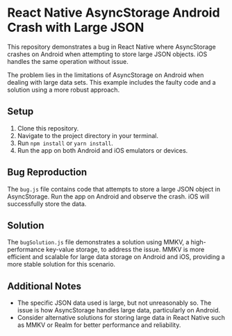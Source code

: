# React Native AsyncStorage Android Crash with Large JSON

This repository demonstrates a bug in React Native where AsyncStorage crashes on Android when attempting to store large JSON objects.  iOS handles the same operation without issue.

The problem lies in the limitations of AsyncStorage on Android when dealing with large data sets.  This example includes the faulty code and a solution using a more robust approach.

## Setup

1. Clone this repository.
2. Navigate to the project directory in your terminal.
3. Run `npm install` or `yarn install`.
4. Run the app on both Android and iOS emulators or devices.

## Bug Reproduction

The `bug.js` file contains code that attempts to store a large JSON object in AsyncStorage. Run the app on Android and observe the crash.  iOS will successfully store the data.

## Solution

The `bugSolution.js` file demonstrates a solution using MMKV, a high-performance key-value storage, to address the issue.  MMKV is more efficient and scalable for large data storage on Android and iOS, providing a more stable solution for this scenario.

## Additional Notes

- The specific JSON data used is large, but not unreasonably so.  The issue is how AsyncStorage handles large data, particularly on Android.
- Consider alternative solutions for storing large data in React Native such as MMKV or Realm for better performance and reliability.